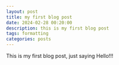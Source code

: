 ```yaml
---
layout: post
title: my first blog post
date: 2024-02-28 00:20:00
description: this is my first blog post
tags: formatting
categories: posts
---
```


This is my first blog post, just saying Hello!!!